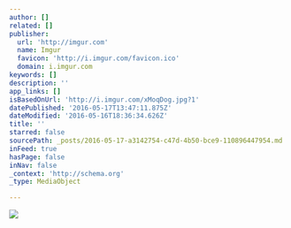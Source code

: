```yaml
---
author: []
related: []
publisher:
  url: 'http://imgur.com'
  name: Imgur
  favicon: 'http://i.imgur.com/favicon.ico'
  domain: i.imgur.com
keywords: []
description: ''
app_links: []
isBasedOnUrl: 'http://i.imgur.com/xMoqDog.jpg?1'
datePublished: '2016-05-17T13:47:11.875Z'
dateModified: '2016-05-16T18:36:34.626Z'
title: ''
starred: false
sourcePath: _posts/2016-05-17-a3142754-c47d-4b50-bce9-110896447954.md
inFeed: true
hasPage: false
inNav: false
_context: 'http://schema.org'
_type: MediaObject

---
```

<article style=""><img src="http://i.imgur.com/xMoqDog.jpg?1" /></article>